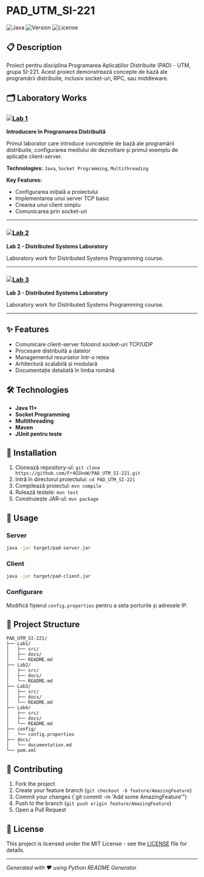 # PAD_UTM_SI-221

![Java](https://img.shields.io/badge/Java-ED8B00?style=for-the-badge&logo=java&logoColor=white) ![Version](https://img.shields.io/badge/version-1.0.0-blue?style=for-the-badge) ![License](https://img.shields.io/badge/license-MIT-green?style=for-the-badge) 


## 📋 Description

Proiect pentru disciplina Programarea Aplicațiilor Distribuite (PAD) - UTM, grupa SI-221. Acest proiect demonstrează concepte de bază ale programării distribuite, inclusiv socket-uri, RPC, sau middleware.

## 🗂️ Laboratory Works

### [![Lab 1](https://img.shields.io/badge/Lab%201-8A2BE2?style=for-the-badge&logo=github&logoColor=white)](https://github.com/Fr4GShoW/PAD_UTM_SI-221/tree/main/Lab1)

**Introducere în Programarea Distribuită**

Primul laborator care introduce conceptele de bază ale programării distribuite, configurarea mediului de dezvoltare și primul exemplu de aplicație client-server.

**Technologies:** `Java`, `Socket Programming`, `Multithreading`

**Key Features:**
- Configurarea inițială a proiectului
- Implementarea unui server TCP basic
- Crearea unui client simplu
- Comunicarea prin socket-uri

---

### [![Lab 2](https://img.shields.io/badge/Lab%202-8A2BE2?style=for-the-badge&logo=github&logoColor=white)](https://github.com/Fr4GShoW/PAD_UTM_SI-221/tree/main/Lab2)

**Lab 2 - Distributed Systems Laboratory**

Laboratory work for Distributed Systems Programming course.

---

### [![Lab 3](https://img.shields.io/badge/Lab%203-8A2BE2?style=for-the-badge&logo=github&logoColor=white)](https://github.com/Fr4GShoW/PAD_UTM_SI-221/tree/main/Lab3)

**Lab 3 - Distributed Systems Laboratory**

Laboratory work for Distributed Systems Programming course.

---

## ✨ Features

- Comunicare client-server folosind socket-uri TCP/UDP
- Procesare distribuită a datelor
- Managementul resurselor într-o rețea
- Arhitectură scalabilă și modulară
- Documentație detaliată în limba română

## 🛠️ Technologies

- **Java 11+**
- **Socket Programming**
- **Multithreading**
- **Maven**
- **JUnit pentru teste**

## 🚀 Installation

1. Clonează repository-ul: `git clone https://github.com/Fr4GShoW/PAD_UTM_SI-221.git`
2. Intră în directorul proiectului: `cd PAD_UTM_SI-221`
3. Compilează proiectul: `mvn compile`
4. Rulează testele: `mvn test`
5. Construiește JAR-ul: `mvn package`

## 📖 Usage

### Server
```bash
java -jar target/pad-server.jar
```

### Client
```bash
java -jar target/pad-client.jar
```

### Configurare
Modifică fișierul `config.properties` pentru a seta porturile și adresele IP.

## 📁 Project Structure

```
PAD_UTM_SI-221/
├── Lab1/
│   ├── src/
│   ├── docs/
│   └── README.md
├── Lab2/ 
│   ├── src/
│   ├── docs/
│   └── README.md
├── Lab3/
│   ├── src/
│   ├── docs/
│   └── README.md
├── Lab4/
│   ├── src/
│   ├── docs/ 
│   └── README.md
├── config/
│   └── config.properties
├── docs/
│   └── documentation.md
└── pom.xml
```

## 🤝 Contributing


1. Fork the project
2. Create your feature branch (`git checkout -b feature/AmazingFeature`)
3. Commit your changes (`git commit -m 'Add some AmazingFeature'") 
4. Push to the branch (`git push origin feature/AmazingFeature`)
5. Open a Pull Request
    

## 📄 License

This project is licensed under the MIT License - see the [LICENSE](LICENSE) file for details.

---

*Generated with ❤️ using Python README Generator*
